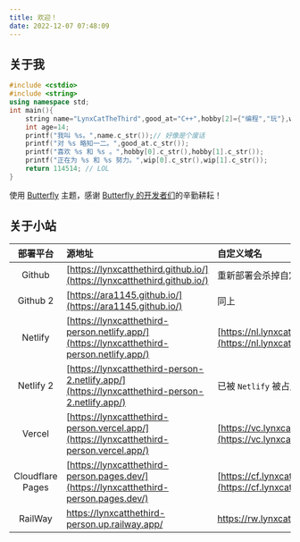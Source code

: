 ```yaml
---
title: 欢迎！
date: 2022-12-07 07:48:09
---
```


## 关于我

``` cpp
#include <cstdio>
#include <string>
using namespace std;
int main(){
	string name="LynxCatTheThird",good_at="C++",hobby[2]={"编程","玩"},wip[2]={"一些科幻作品","CSP-J"};
	int age=14;
	printf("我叫 %s。",name.c_str());// 好像是个废话
	printf("对 %s 略知一二。",good_at.c_str());
	printf("喜欢 %s 和 %s 。",hobby[0].c_str(),hobby[1].c_str());
	printf("正在为 %s 和 %s 努力。",wip[0].c_str(),wip[1].c_str());
	return 114514; // LOL
}
```

使用 [Butterfly](https://github.com/jerryc127/hexo-theme-butterfly) 主题，感谢 [Butterfly 的开发者们](https://github.com/jerryc127/hexo-theme-butterfly/graphs/contributors)的辛勤耕耘！

## 关于小站

|部署平台|源地址|自定义域名|
|:-:|:-----------------------|:-|
|Github|[https://lynxcatthethird.github.io/](https://lynxcatthethird.github.io/)|重新部署会杀掉自定义域名，很麻烦|
|Github 2|[https://ara1145.github.io/](https://ara1145.github.io/)|同上|
|Netlify|[https://lynxcatthethird-person.netlify.app/](https://lynxcatthethird-person.netlify.app/)|[https://nl.lynxcatthethird.eu.org/](https://nl.lynxcatthethird.eu.org/)|
|Netlify 2|[https://lynxcatthethird-person-2.netlify.app/](https://lynxcatthethird-person-2.netlify.app/)|已被 `Netlify` 被占用|
|Vercel|[https://lynxcatthethird-person.vercel.app/](https://lynxcatthethird-person.vercel.app/)|[https://vc.lynxcatthethird.eu.org/](https://vc.lynxcatthethird.eu.org/)|
|Cloudflare Pages|[https://lynxcatthethird-person.pages.dev/](https://lynxcatthethird-person.pages.dev/)|[https://cf.lynxcatthethird.eu.org/](https://cf.lynxcatthethird.eu.org/)|
|RailWay|https://lynxcatthethird-person.up.railway.app/|https://rw.lynxcatthethird.eu.org/|
